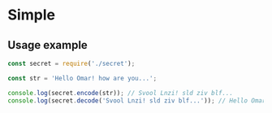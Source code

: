 # Simple 

## Usage example
```javascript
const secret = require('./secret');

const str = 'Hello Omar! how are you...';

console.log(secret.encode(str)); // Svool Lnzi! sld ziv blf...
console.log(secret.decode('Svool Lnzi! sld ziv blf...')); // Hello Omar! how are you...

```